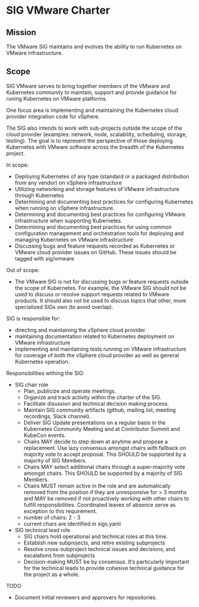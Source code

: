 # SIG VMware Charter

## Mission

The VMware SIG maintains and evolves the ability to run Kubernetes on VMware infrastructure.

## Scope

SIG VMware serves to bring together members of the VMware and Kubernetes community to maintain, support and provide guidance for runing Kubernetes on VMware platforms.

One focus area is implementing and maintaining the Kubernetes cloud provider integration code for vSphere.

The SIG also intends to work with sub-projects outside the scope of the cloud provider (examples: network, node, scalability, scheduling, storage, testing). The goal is to represent the perspective of those deploying Kubernetes with VMware software across the breadth of the Kubernetes project.

In scope:

* Deploying Kubernetes of any type (standard or a packaged distribution from any vendor) on vSphere infrastructure
* Utilizing networking and storage features of VMware infrastructure through Kubernetes
* Determining and documenting best practices for configuring Kubernetes when running on vSphere infrastructure.
* Determining and documenting best practices for configuring VMware infrastructure when supporting Kubernetes.
* Determining and documenting best practices for using common configuration management and orchestration tools for deploying and managing Kubernetes on VMware infrastructure
* Discussing bugs and feature requests recorded as Kubernetes or VMware cloud provider issues on GitHub. These issues should be tagged with sig/vmware

Out of scope:

* The VMware SIG is not for discussing bugs or feature requests outside the scope of Kubernetes. For example, the VMware SIG should not be used to discuss or resolve support requests related to VMware products. It should also not be used to discuss topics that other, more specialized SIGs own (to avoid overlap).

SIG is responsible for:

* directing and maintaining the vSphere cloud provider.
* maintaining documentation related to Kubernetes deployment on VMware infrastructure
* implementing and maintaining tests running on VMware infrastructure for coverage of both the vSphere cloud provider as well as general Kubernetes operation.

Responsibilities withing the SIG:

* SIG chair role
  * Plan, publicize and operate meetings.
  * Organize and track activity within the charter of the SIG.
  * Facilitate disussion and technical decision making process.
  * Maintain SIG community artifacts (github, mailing list, meeting recordings, Slack channel).
  * Deliver SIG Update presentations on a regular basis in the Kubernetes Community Meeting and at Contributor Summit and KubeCon events.
  * Chairs MAY decide to step down at anytime and propose a replacement. Use lazy consensus amongst chairs with fallback on majority vote to accept proposal. This SHOULD be supported by a majority of SIG Members.
  * Chairs MAY select additional chairs through a super-majority vote amongst chairs. This SHOULD be supported by a majority of SIG Members.
  * Chairs MUST remain active in the role and are automatically removed from the position if they are unresponsive for > 3 months and MAY be removed if not proactively working with other chairs to fulfill responsibilities. Coordinated leaves of absence serve as exception to this requirement.
  * number of chairs: 2 - 3
  * current chars are identified in sigs.yaml
* SIG technical lead role
  * SIG chairs hold operational and technical roles at this time. 
  * Establish new subprojects, and retire existing subprojects
  * Resolve cross-subproject technical issues and decisions, and escalations from subprojects
  * Decision-making MUST be by consensus. It’s particularly important for the technical leads to provide cohesive technical guidance for the project as a whole.

TODO

* Document initial reviewers and approvers for repositories.
